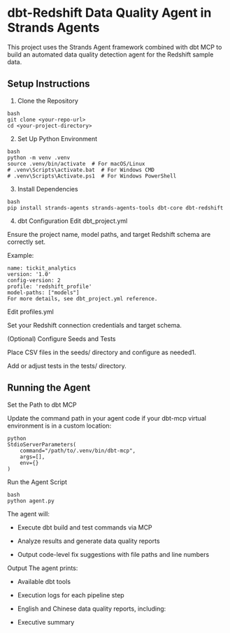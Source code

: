 # dbt-Redshift Data Quality Agent in Strands Agents
This project uses the Strands Agent framework combined with dbt MCP to build an automated data quality detection agent for the Redshift sample data.

## Setup Instructions

1. Clone the Repository
```
bash
git clone <your-repo-url>
cd <your-project-directory>
```
2. Set Up Python Environment
```
bash
python -m venv .venv
source .venv/bin/activate  # For macOS/Linux
# .venv\Scripts\activate.bat  # For Windows CMD
# .venv\Scripts\Activate.ps1  # For Windows PowerShell
```
3. Install Dependencies
```
bash
pip install strands-agents strands-agents-tools dbt-core dbt-redshift
```

4. dbt Configuration
Edit dbt_project.yml

Ensure the project name, model paths, and target Redshift schema are correctly set.

Example:
```
name: tickit_analytics
version: '1.0'
config-version: 2
profile: 'redshift_profile'
model-paths: ["models"]
For more details, see dbt_project.yml reference.
```
Edit profiles.yml

Set your Redshift connection credentials and target schema.

(Optional) Configure Seeds and Tests

Place CSV files in the seeds/ directory and configure as needed1.

Add or adjust tests in the tests/ directory.

## Running the Agent
Set the Path to dbt MCP

Update the command path in your agent code if your dbt-mcp virtual environment is in a custom location:
```
python
StdioServerParameters(
    command="/path/to/.venv/bin/dbt-mcp",
    args=[],
    env={}
)
```
Run the Agent Script
```
bash
python agent.py
```

The agent will:

- Execute dbt build and test commands via MCP

- Analyze results and generate data quality reports

- Output code-level fix suggestions with file paths and line numbers

Output
The agent prints:

- Available dbt tools

- Execution logs for each pipeline step

- English and Chinese data quality reports, including:

- Executive summary

